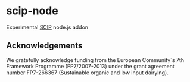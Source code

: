 # scip-node
Experimental [SCIP](http://scip.zib.de/) node.js addon

## Acknowledgements

We gratefully acknowledge funding from the European Community´s 7th Framework Programme (FP7/2007-2013) under the grant agreement number FP7-266367 (Sustainable organic and low input dairying).
